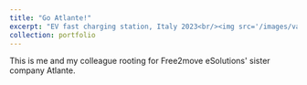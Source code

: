 ```yaml
---
title: "Go Atlante!"
excerpt: "EV fast charging station, Italy 2023<br/><img src='/images/valtellina2023.jpg'>"
collection: portfolio
---
```


This is me and my colleague rooting for Free2move eSolutions' sister company Atlante.
